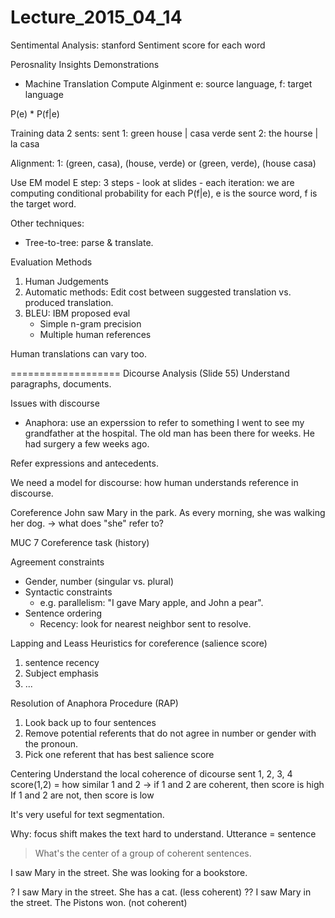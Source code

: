 # Lecture_2015_04_14
Sentimental Analysis: stanford
Sentiment score for each word

Perosnality Insights Demonstrations

- Machine Translation
Compute Alginment
e: source language, f: target language

P(e) * P(f|e)

Training data
2 sents:
sent 1: green house | casa verde
sent 2: the hourse | la casa

Alignment:
1: (green, casa), (house, verde) or
    (green, verde), (house casa)
    
Use EM model
E step: 3 steps - look at slides
    - each iteration: we are computing conditional probability for each P(f|e), e is the source word, f is the target word.
    
Other techniques:
- Tree-to-tree: parse & translate.

Evaluation Methods
1. Human Judgements
2. Automatic methods: Edit cost between suggested translation vs. produced translation.
3. BLEU: IBM proposed eval
    - Simple n-gram precision
    - Multiple human references

Human translations can vary too.

===================
Dicourse Analysis (Slide 55)
Understand paragraphs, documents.

Issues with discourse
- Anaphora: use an experssion to refer to something
I went to see my grandfather at the hospital. The old man has been there for weeks. He had surgery a few weeks ago.

Refer expressions and antecedents.

We need a model for discourse: how human understands reference in discourse.

Coreference
John saw Mary in the park. As every morning, she was walking her dog. -> what does "she" refer to?

MUC 7 Coreference task (history)

Agreement constraints
- Gender, number (singular vs. plural)
- Syntactic constraints
    - e.g. parallelism: "I gave Mary apple, and John a pear".
- Sentence ordering
    - Recency: look for nearest neighbor sent to resolve.

Lapping and Leass
Heuristics for coreference (salience score)
1. sentence recency
2. Subject emphasis
3. ...

Resolution of Anaphora Procedure (RAP)
1. Look back up to four sentences
2. Remove potential referents that do not agree in number or gender with the pronoun.
3. Pick one referent that has best salience score

Centering
Understand the local coherence of dicourse
sent 1, 2, 3, 4
score(1,2) = how similar 1 and 2 -> if 1 and 2 are coherent, then score is high
If 1 and 2 are not, then score is low

It's very useful for text segmentation.

Why: focus shift makes the text hard to understand.
Utterance = sentence

> What's the center of a group of coherent sentences.

I saw Mary in the street. She was looking for a bookstore.

? I saw Mary in the street. She has a cat. (less coherent)
?? I saw Mary in the street. The Pistons won. (not coherent)


    


